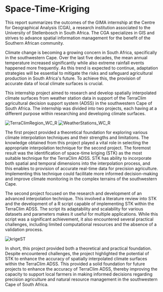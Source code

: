 # Space-Time-Kriging 

This report summarizes the outcomes of the GIMA internship at the Centre for Geographical Analysis (CGA), a research institution associated to the University of Stellenbosch in South Africa. The CGA specializes in GIS and strives to advance spatial information management for the benefit of the Southern African community.

Climate change is becoming a growing concern in South Africa, specifically in the southwestern Cape. Over the last five decades, the mean annual temperature increased significantly while also extreme rainfall events happened more frequently. As this trend is expected to continue, adaptation strategies will be essential to mitigate the risks and safeguard agricultural production in South Africa's future. To achieve this, the provision of accurate data of local climate surfaces is crucial.

This internship project aimed to research and develop spatially interpolated climate surfaces from weather station data in support of the TerraClim agricultural decision support system (ADSS) in the southwestern Cape of South Africa. The internship was divided into two projects, each having at a different purpose within researching and developing climate surfaces. 

![TerraClimRegion_WC_R](https://github.com/renswvw/Space-Time-Kriging/assets/94464752/2010035e-0f70-4e49-a810-7d087cfa7f6b)
![WeatherStations_WC_R](https://github.com/renswvw/Space-Time-Kriging/assets/94464752/38ff84ce-e185-4e18-913a-9a55a91ea7c3)

The first project provided a theoretical foundation for exploring various climate interpolation techniques and their strengths and limitations. The knowledge obtained from this project played a vital role in selecting the appropriate interpolation technique for the second project. The foremost result was the identification of space-time kriging (STK) as the most suitable technique for the TerraClim ADSS. STK has ability to incorporate both spatial and temporal dimensions into the interpolation process, and this enables to provision of accurate real-time data for precision agriculture. Implementing this technique could facilitate more informed decision-making and improve climate monitoring in the complex terrains of the southwestern Cape.

The second project focused on the research and development of an advanced interpolation technique. This involved a literature review into STK and the development of a R script capable of implementing STK within the TerraClim ADSS. The script its adaptability and scalability for various datasets and parameters makes it useful for multiple applications. While this script was a significant achievement, it also encountered several practical challenges, including limited computational resources and the absence of a validation process.

![krigeST](https://github.com/renswvw/Space-Time-Kriging/assets/94464752/6d50353e-d7e9-4d77-805d-3438bdad6815)

In short, this project provided both a theoretical and practical foundation. Despite encountered challenges, the project highlighted the potential of STK to enhance the accuracy of spatially interpolated climate surfaces within the TerraClim ADSS. This provided a solid foundation for future projects to enhance the accuracy of TerraClim ADSS, thereby improving the capacity to support local farmers in making informed decisions regarding precision agriculture and natural resource management in the southwestern Cape of South Africa.	 
